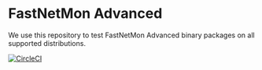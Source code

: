 # FastNetMon Advanced
We use this repository to test FastNetMon Advanced binary packages on all supported distributions.

[![CircleCI](https://circleci.com/gh/FastNetMon/fastnetmon-advanced-packages/tree/main.svg?style=svg)](https://circleci.com/gh/FastNetMon/fastnetmon-advanced-packages/tree/main)  


